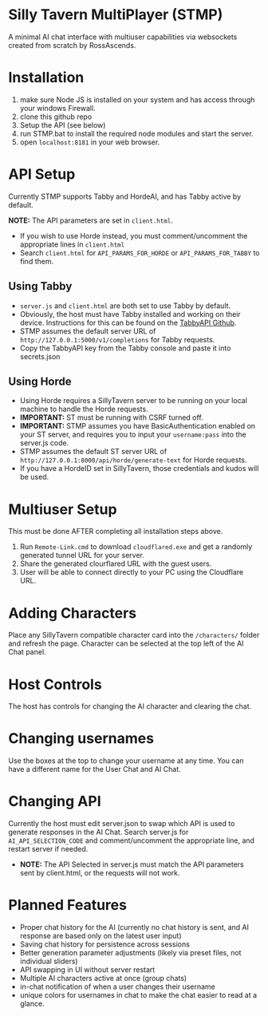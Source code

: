 # Silly Tavern MultiPlayer (STMP)

A minimal AI chat interface with multiuser capabilities via websockets created from scratch by RossAscends.

# Installation

1. make sure Node JS is installed on your system and has access through your windows Firewall.
2. clone this github repo
3. Setup the API (see below)
4. run STMP.bat to install the required node modules and start the server.
5. open `localhost:8181` in your web browser.

# API Setup

Currently STMP supports Tabby and HordeAI, and has Tabby active by default.

**NOTE:** The API parameters are set in `client.html`.

- If you wish to use Horde instead, you must comment/uncomment the appropriate lines in `client.html`
- Search `client.html` for `API_PARAMS_FOR_HORDE` or `API_PARAMS_FOR_TABBY` to find them.

## Using Tabby

- `server.js` and `client.html` are both set to use Tabby by default.
- Obviously, the host must have Tabby installed and working on their device. Instructions for this can be found on the [TabbyAPI Github](https://github.com/theroyallab/tabbyAPI).
- STMP assumes the default server URL of `http://127.0.0.1:5000/v1/completions` for Tabby requests.
- Copy the TabbyAPI key from the Tabby console and paste it into secrets.json

## Using Horde

- Using Horde requires a SillyTavern server to be running on your local machine to handle the Horde requests.
- **IMPORTANT:** ST must be running with CSRF turned off.
- **IMPORTANT:** STMP assumes you have BasicAuthentication enabled on your ST server, and requires you to input your `username:pass` into the server.js code.
- STMP assumes the default ST server URL of `http://127.0.0.1:8000/api/horde/generate-text` for Horde requests.
- If you have a HordeID set in SillyTavern, those credentials and kudos will be used.

# Multiuser Setup

This must be done AFTER completing all installation steps above.

1. Run `Remote-Link.cmd` to download `cloudflared.exe` and get a randomly generated tunnel URL for your server.
2. Share the generated clourflared URL with the guest users.
3. User will be able to connect directly to your PC using the Cloudflare URL.

# Adding Characters

Place any SillyTavern compatible character card into the `/characters/` folder and refresh the page.
Character can be selected at the top left of the AI Chat panel.

# Host Controls

The host has controls for changing the AI character and clearing the chat.

# Changing usernames

Use the boxes at the top to change your username at any time.
You can have a different name for the User Chat and AI Chat.

# Changing API

Currently the host must edit server.json to swap which API is used to generate responses in the AI Chat.
Search server.js for `AI_API_SELECTION_CODE` and comment/uncomment the appropriate line, and restart server if needed.

- **NOTE:** The API Selected in server.js must match the API parameters sent by client.html, or the requests will not work.

# Planned Features

- Proper chat history for the AI (currently no chat history is sent, and AI response are based only on the latest user input)
- Saving chat history for persistence across sessions
- Better generation parameter adjustments (likely via preset files, not individual sliders)
- API swapping in UI without server restart
- Multiple AI characters active at once (group chats)
- in-chat notification of when a user changes their username
- unique colors for usernames in chat to make the chat easier to read at a glance.
